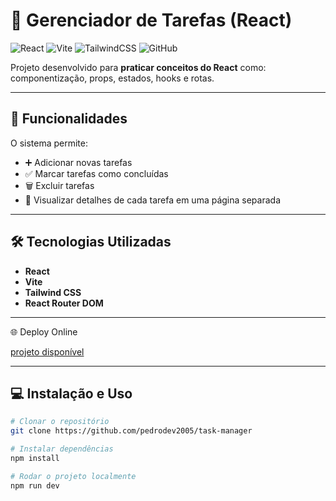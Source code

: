 # 📝 Gerenciador de Tarefas (React)

![React](https://img.shields.io/badge/React-61DAFB?logo=react&logoColor=white)
![Vite](https://img.shields.io/badge/Vite-646CFF?logo=vite&logoColor=white)
![TailwindCSS](https://img.shields.io/badge/Tailwind_CSS-06B6D4?logo=tailwind-css&logoColor=white)
![GitHub](https://img.shields.io/badge/GitHub-181717?logo=github&logoColor=white)

Projeto desenvolvido para **praticar conceitos do React** como: componentização, props, estados, hooks e rotas.

---

## 🚀 Funcionalidades

O sistema permite:

- ➕ Adicionar novas tarefas  
- ✅ Marcar tarefas como concluídas  
- 🗑️ Excluir tarefas  
- 📄 Visualizar detalhes de cada tarefa em uma página separada  

---

## 🛠️ Tecnologias Utilizadas

- **React**  
- **Vite**  
- **Tailwind CSS**  
- **React Router DOM**  

---

🌐 Deploy Online

  [projeto disponível](https://task-manager-2qux05mar-pedrodev2005s-projects.vercel.app/)

---

## 💻 Instalação e Uso


```bash
# Clonar o repositório
git clone https://github.com/pedrodev2005/task-manager

# Instalar dependências
npm install

# Rodar o projeto localmente
npm run dev
